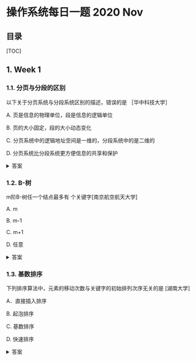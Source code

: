 操作系统每日一题 2020 Nov
===

目录
---

[TOC]

## 1. Week 1

### 1.1. 分页与分段的区别

以下关于分页系统与分段系统区别的描述，错误的是        ［华中科技大学］

A. 页是信息的物理单位，段是信息的逻辑单位

B. 页的大小固定，段的大小动态变化

C. 分页系统中的逻辑地址空间是一维的，分段系统中的是二维的

D. 分页系统比分段系统更方便信息的共享和保护

<details>
<summary>答案</summary>
答案：D<br>
解析：ABC都是正确的，D是错误的，说法刚好反了：分段系统比分页系统更方便信息的共享和保护。分页管理方式是从计算机的角度考虑的，目的是提高内存的利用率，提升计算机的性能，并且分页通过硬件机制实现，对用户完全透明；而分段管理方式的提出则是考虑了用户和程序员，目的是满足方便编程、信息保护和共享、动态增长及动态链接等多方面的需要。
</details>

### 1.2. B-树

m阶B-树任一个结点最多有          个关键字[南京航空航天大学]

A. m

B. m-1

C. m+1

D. 任意

<details>
<summary>答案</summary>
答案：B<br>
解析：对于一个m阶B-树，结点关键字个数最多有m-1个。<br>
总结如下：<br>
(1)对于根节点，子树(孩子或者称为分支)个数取值范围[2,m]，关键字个数范围[1,m-1]<br>
(2)对于内结点，分支数范围[ceil(m/2),m]，关键字个数的范围是ceil(m/2)-1,m-1]<br>
(3)对于最小度数为t>=2的结点，根节点关键字的个数范围: [1, 2*t - 1]，非根节点关键字的个数范围: [t-1, 2*t - 1]，分支的个数范围：[t, 2*t]
</details>

### 1.3. 基数排序

下列排序算法中，元素的移动次数与关键字的初始排列次序无关的是         [湖南大学]

A．直接插入排序

B. 起泡排序

C. 基数排序

D. 快速排序

<details>
<summary>答案</summary>
答案：C<br>
解析：元素的移动次数与关键字的初始排列次序无关的是：基数排序<br>
元素的比较次数与初始序列无关是：选择排序<br>
算法的时间复杂度与初始序列无关的是：选择排序，堆排序，归并排序
</details>
